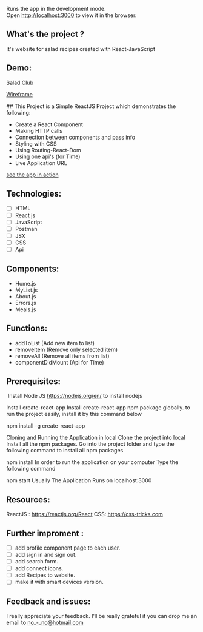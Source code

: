 
Runs the app in the development mode.<br />
Open [http://localhost:3000](http://localhost:3000) to view it in the browser.


## What's the project ?
It's website for salad recipes created with React-JavaScript

## Demo:
Salad Club

[Wireframe](salad.png)

​## This Project is a Simple ReactJS Project which demonstrates the following:

- Create a React Component
- Making HTTP calls
- Connection between components and pass info
- Styling with CSS
- Using Routing-React-Dom
- Using one api's (for Time)​​
- Live Application URL
​
 
[see the app in action](https://github.com/Noury1991/react-project)


## Technologies:

- [ ] HTML
- [ ] React js
- [ ] JavaScript
- [ ] Postman
- [ ] JSX​​
- [ ] CSS
- [ ] Api

## Components:

- Home.js
- MyList.js
- About.js
- Errors.js
- Meals.js

## Functions:

- addToList (Add new item to list)
- removeItem (Remove only selected item)
- removeAll (Remove all items from list)
- componentDidMount (Api for Time)

## Prerequisites:
​
Install Node JS
​https://nodejs.org/en/ to install nodejs​

Install create-react-app
​Install create-react-app npm package globally. to run the project easily, install it by this command below​

npm install -g create-react-app
​

Cloning and Running the Application in local
​Clone the project into local​Install all the npm packages. Go into the project folder and type the following command to install all npm packages​

npm install
​In order to run the application on your computer Type the following command​

npm start
​Usually The Application Runs on localhost:3000​

## Resources:
​ReactJS : https://reactjs.org/​React CSS: https://css-tricks.com

## Further improment :
- [ ] add profile component page to each user.
- [ ] add sign in and sign out.
- [ ] add search form.
- [ ] add connect icons.
- [ ] add Recipes to website.
- [ ] make it with smart devices version. 

## Feedback and issues:
I really appreciate your feedback. I'll be really grateful if you can drop me an email to no_-_no@hotmail.com
